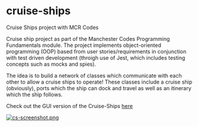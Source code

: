 # cruise-ships

Cruise Ships project with MCR Codes

Cruise ship project as part of the Manchester Codes Programming Fundamentals module. The project implements object-oriented programming (OOP) based from user stories/requirements in conjunction with test driven development (throigh use of Jest, which includes testing concepts such as mocks and spies).

The idea is to build a network of classes which communicate with each other to allow a cruise ships to operate! These classes include a cruise ship (obviously), ports which the ship can dock and travel as well as an itinerary which the ship follows.

Check out the GUI version of the Cruise-Ships [here](https://naylfc90.github.io/cruise-ships/)

[![cs-screenshot.png](https://i.postimg.cc/rstgjWgv/cs-screenshot.png)](https://postimg.cc/FkNjsYMZ)
